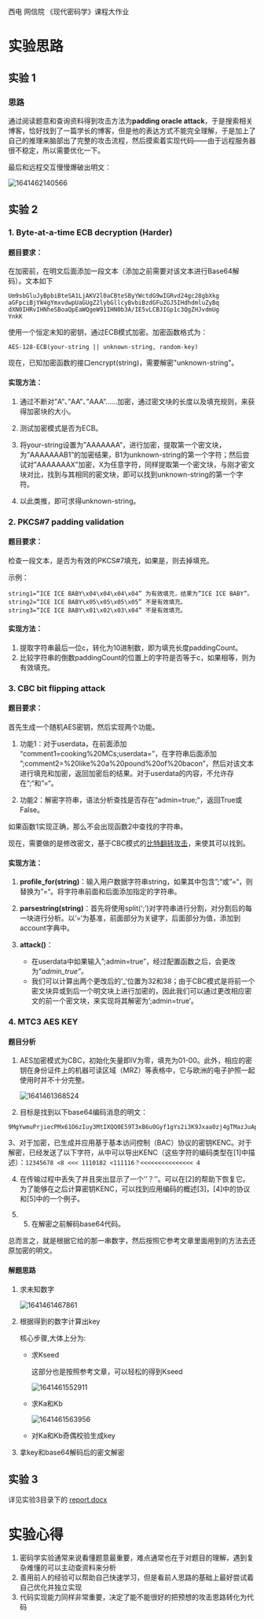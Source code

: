 西电 网信院 《现代密码学》课程大作业

# 实验思路

## 实验 1

### 思路

通过阅读题意和查询资料得到攻击方法为**padding oracle attack**，于是搜索相关博客，恰好找到了一篇学长的博客，但是他的表达方式不能完全理解，于是加上了自己的推理来脑部出了完整的攻击流程，然后摸索着实现代码——由于远程服务器很不稳定，所以需要优化一下。

最后和远程交互慢慢爆破出明文：

![1641462140566](assets/1641462140566.png)

## 实验 2

### 1. Byte-at-a-time ECB decryption (Harder)

#### 题目要求：

在加密前，在明文后面添加一段文本（添加之前需要对该文本进行Base64解码）。文本如下

```
Um9sbGluJyBpbiBteSA1LjAKV2l0aCBteSByYWctdG9wIGRvd24gc28gbXkg
aGFpciBjYW4gYmxvdwpUaGUgZ2lybGllcyBvbiBzdGFuZGJ5IHdhdmluZyBq
dXN0IHRvIHNheSBoaQpEaWQgeW91IHN0b3A/IE5vLCBJIGp1c3QgZHJvdmUg
YnkK
```

使用一个恒定未知的密钥，通过ECB模式加密。加密函数格式为：

`AES-128-ECB(your-string || unknown-string, random-key)`

现在，已知加密函数的接口encrypt(string)，需要解密"unknown-string"。

#### 实现方法：

1. 通过不断对”A”、”AA”、”AAA”……加密，通过密文块的长度以及填充规则，来获得加密块的大小。

2. 测试加密模式是否为ECB。

3. 将your-string设置为”AAAAAAA”，进行加密，提取第一个密文块，为”AAAAAAAB1”的加密结果，B1为unknown-string的第一个字符；然后尝试对”AAAAAAAX”加密，X为任意字符，同样提取第一个密文块，与刚才密文块对比，找到与其相同的密文块，即可以找到unknown-string的第一个字符。

4. 以此类推，即可求得unknown-string。

### 2. PKCS#7 padding validation

#### 题目要求：

检查一段文本，是否为有效的PKCS#7填充，如果是，则去掉填充。

示例：

```
string1=“ICE ICE BABY\x04\x04\x04\x04” 为有效填充，结果为”ICE ICE BABY”。
string2=“ICE ICE BABY\x05\x05\x05\x05” 不是有效填充。
string3=“ICE ICE BABY\x01\x02\x03\x04” 不是有效填充。
```

#### 实现方法：

1. 提取字符串最后一位c，转化为10进制数，即为填充长度paddingCount。
2. 比较字符串的倒数paddingCount的位置上的字符是否等于c，如果相等，则为有效填充。

### 3. CBC bit flipping attack

#### 题目要求：

首先生成一个随机AES密钥，然后实现两个功能。

1. 功能1：对于userdata，在前面添加 “comment1=cooking%20MCs;userdata=”，在字符串后面添加 ”;comment2=%20like%20a%20pound%20of%20bacon”，然后对该文本进行填充和加密，返回加密后的结果。对于userdata的内容，不允许存在”;“和”=“。

2. 功能2：解密字符串，语法分析查找是否存在”admin=true;“，返回True或False。

如果函数1实现正确，那么不会出现函数2中查找的字符串。

现在，需要做的是修改密文，基于CBC模式的[比特翻转攻击](https://en.wikipedia.org/wiki/Bit-flipping_attack)，来使其可以找到。

#### 实现方法：

1. **profile_for(string)**：输入用户数据字符串string，如果其中包含”;“或”=“，则替换为”=“。将字符串前面和后面添加指定的字符串。

2. **parsestring(string)**：首先将使用split(‘;’)对字符串进行分割，对分割后的每一块进行分析。以’=‘为基准，前面部分为关键字，后面部分为值，添加到account字典中。

3. **attack()**：
   - 在userdata中如果输入”;admin=true”，经过配置函数之后，会更改为”_admin_true”。_
   - 我们可以计算出两个更改后的’_‘位置为32和38；由于CBC模式是将前一个密文块异或到后一个明文块上进行加密的，因此我们可以通过更改相应密文的前一个密文块，来实现将其解密为’;admin=true’。

### 4. MTC3 AES KEY

#### 题目分析

1. AES加密模式为CBC，初始化矢量即IV为零，填充为01-00。此外，相应的密钥在身份证件上的机器可读区域（MRZ）等表格中，它与欧洲的电子护照一起使用时并不十分完整。

   ![1641461368524](assets/1641461368524.png)

2. 目标是找到以下base64编码消息的明文：

```
9MgYwmuPrjiecPMx61O6zIuy3MtIXQQ0E59T3xB6u0Gyf1gYs2i3K9Jxaa0zj4gTMazJuApwd6+jdyeI5iGHvhQyDHGVlAuYTgJrbFDrfB22Fpil2NfNnWFBTXyf7SDI
```
   3、对于加密，已生成并应用基于基本访问控制（BAC）协议的密钥KENC。对于解密，已经发送了以下字符，从中可以导出KENC（这些字符的编码类型在[1]中描述）：`12345678 <8 <<< 1110182 <111116？<<<<<<<<<<<<<<< 4`

4. 在传输过程中丢失了并且突出显示了一个’’？’’。可以在[2]的帮助下恢复它。为了能够在之后计算密钥KENC，可以找到应用编码的概述[3]，[4]中的协议和[5]中的一个例子。

6. 5. 在解密之前解码base64代码。

总而言之，就是根据它给的那一串数字，然后按照它参考文章里面用到的方法去还原加密的明文。

#### 解题思路

1. 求未知数字

   ![1641461467861](assets/1641461467861.png)

2. 根据得到的数字计算出key

   核心步骤,大体上分为:

   - 求Kseed

     这部分也是按照参考文章，可以轻松的得到Kseed

     ![1641461552911](assets/1641461552911.png)

   - 求Ka和Kb

     ![1641461563956](assets/1641461563956.png)

   - 对Ka和Kb奇偶校验生成key

3. 拿key和base64解码后的密文解密

## 实验 3

详见实验3目录下的 [report.docx](https://github.com/yikesoftware/cryptography_assignment/blob/main/作业3%20RSA大礼包/report.pdf)

# 实验心得

1. 密码学实验通常来说看懂题意最重要，难点通常也在于对题目的理解，遇到复杂难懂的可以主动查资料来分析
2. 善用前人的经验可以帮助自己快速学习，但是看前人思路的基础上最好尝试着自己优化并独立实现
3. 代码实现能力同样非常重要，决定了能不能很好的把预想的攻击思路转化为代码
